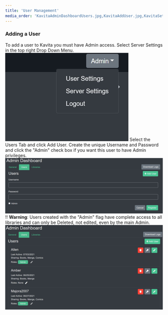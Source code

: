 ```yaml
---
title: 'User Management'
media_order: 'KavitaAdminDashboardUsers.jpg,KavitaAddUser.jpg,KavitaSettingsDropdown.jpg'
---
```


### Adding a User
To add a user to Kavita you must have Admin access. Select Server Settings in the top right Drop Down Menu.
![KavitaSettingsDropdown](KavitaSettingsDropdown.jpg "KavitaSettingsDropdown")
Select the Users Tab and click Add User. Create the unique Username and Password and click the "Admin" check box if you want this user to have Admin privileges. 
![KavitaAddUser](KavitaAddUser.jpg "KavitaAddUser")
!! **Warning**: Users created with the "Admin" flag have complete access to all libraries and can only be Deleted, not edited, even by the main Admin.
![KavitaAdminDashboardUsers](KavitaAdminDashboardUsers.jpg "KavitaAdminDashboardUsers")

